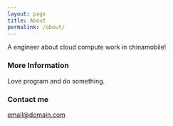 ```yaml
---
layout: page
title: About
permalink: /about/
---
```


A engineer about cloud compute work in chinamobile!

### More Information

Love program and do something. 

### Contact me

[email@domain.com](mailto:ouyangwulin@cmss.chinamobile.com)
